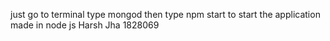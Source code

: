 just go to terminal
type mongod
then
type npm start to start the application
made in node js 
Harsh Jha 1828069
